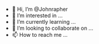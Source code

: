 - 👋 Hi, I’m @Johnrapher
- 👀 I’m interested in ...
- 🌱 I’m currently learning ...
- 💞️ I’m looking to collaborate on ...
- 📫 How to reach me ...

<!---
Johnrapher/Johnrapher is a ✨ special ✨ repository because its `README.md` (this file) appears on your GitHub profile.
You can click the Preview link to take a look at your changes.
--->
